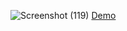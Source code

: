 ![Screenshot (119)](https://github.com/user-attachments/assets/e28e0294-6316-49df-bf08-e61ed655918f)
[Demo](https://blubank-blond.vercel.app/)
